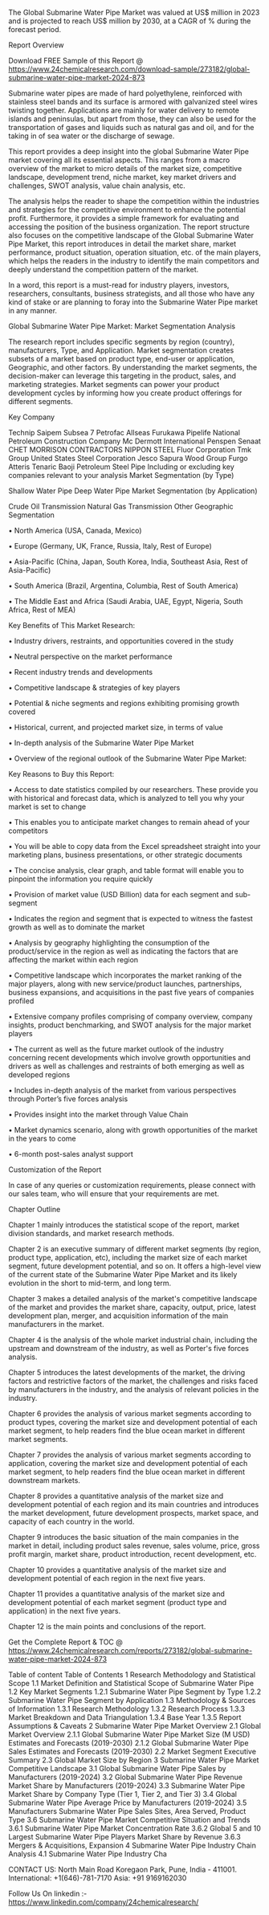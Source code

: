 The Global Submarine Water Pipe Market was valued at US$ million in 2023 and is projected to reach US$ million by 2030, at a CAGR of % during the forecast period.

Report Overview

Download FREE Sample of this Report @ https://www.24chemicalresearch.com/download-sample/273182/global-submarine-water-pipe-market-2024-873

Submarine water pipes are made of hard polyethylene, reinforced with stainless steel bands and its surface is armored with galvanized steel wires twisting together. Applications are mainly for water delivery to remote islands and peninsulas, but apart from those, they can also be used for the transportation of gases and liquids such as natural gas and oil, and for the taking in of sea water or the discharge of sewage.

This report provides a deep insight into the global Submarine Water Pipe market covering all its essential aspects. This ranges from a macro overview of the market to micro details of the market size, competitive landscape, development trend, niche market, key market drivers and challenges, SWOT analysis, value chain analysis, etc.

The analysis helps the reader to shape the competition within the industries and strategies for the competitive environment to enhance the potential profit. Furthermore, it provides a simple framework for evaluating and accessing the position of the business organization. The report structure also focuses on the competitive landscape of the Global Submarine Water Pipe Market, this report introduces in detail the market share, market performance, product situation, operation situation, etc. of the main players, which helps the readers in the industry to identify the main competitors and deeply understand the competition pattern of the market.

In a word, this report is a must-read for industry players, investors, researchers, consultants, business strategists, and all those who have any kind of stake or are planning to foray into the Submarine Water Pipe market in any manner.

Global Submarine Water Pipe Market: Market Segmentation Analysis

The research report includes specific segments by region (country), manufacturers, Type, and Application. Market segmentation creates subsets of a market based on product type, end-user or application, Geographic, and other factors. By understanding the market segments, the decision-maker can leverage this targeting in the product, sales, and marketing strategies. Market segments can power your product development cycles by informing how you create product offerings for different segments.

Key Company

Technip
Saipem
Subsea 7
Petrofac
Allseas
Furukawa
Pipelife
National Petroleum Construction Company
Mc Dermott International
Penspen
Senaat
CHET MORRISON CONTRACTORS
NIPPON STEEL
Fluor Corporation
Tmk Group
United States Steel Corporation
Jesco
Sapura
Wood Group
Furgo
Atteris
Tenaric
Baoji Petroleum Steel Pipe
Including or excluding key companies relevant to your analysis
Market Segmentation (by Type)

Shallow Water Pipe
Deep Water Pipe
Market Segmentation (by Application)

Crude Oil Transmission
Natural Gas Transmission
Other
Geographic Segmentation

• North America (USA, Canada, Mexico)

• Europe (Germany, UK, France, Russia, Italy, Rest of Europe)

• Asia-Pacific (China, Japan, South Korea, India, Southeast Asia, Rest of Asia-Pacific)

• South America (Brazil, Argentina, Columbia, Rest of South America)

• The Middle East and Africa (Saudi Arabia, UAE, Egypt, Nigeria, South Africa, Rest of MEA)

Key Benefits of This Market Research:

• Industry drivers, restraints, and opportunities covered in the study

• Neutral perspective on the market performance

• Recent industry trends and developments

• Competitive landscape & strategies of key players

• Potential & niche segments and regions exhibiting promising growth covered

• Historical, current, and projected market size, in terms of value

• In-depth analysis of the Submarine Water Pipe Market

• Overview of the regional outlook of the Submarine Water Pipe Market:

Key Reasons to Buy this Report:

• Access to date statistics compiled by our researchers. These provide you with historical and forecast data, which is analyzed to tell you why your market is set to change

• This enables you to anticipate market changes to remain ahead of your competitors

• You will be able to copy data from the Excel spreadsheet straight into your marketing plans, business presentations, or other strategic documents

• The concise analysis, clear graph, and table format will enable you to pinpoint the information you require quickly

• Provision of market value (USD Billion) data for each segment and sub-segment

• Indicates the region and segment that is expected to witness the fastest growth as well as to dominate the market

• Analysis by geography highlighting the consumption of the product/service in the region as well as indicating the factors that are affecting the market within each region

• Competitive landscape which incorporates the market ranking of the major players, along with new service/product launches, partnerships, business expansions, and acquisitions in the past five years of companies profiled

• Extensive company profiles comprising of company overview, company insights, product benchmarking, and SWOT analysis for the major market players

• The current as well as the future market outlook of the industry concerning recent developments which involve growth opportunities and drivers as well as challenges and restraints of both emerging as well as developed regions

• Includes in-depth analysis of the market from various perspectives through Porter’s five forces analysis

• Provides insight into the market through Value Chain

• Market dynamics scenario, along with growth opportunities of the market in the years to come

• 6-month post-sales analyst support

Customization of the Report

In case of any queries or customization requirements, please connect with our sales team, who will ensure that your requirements are met.

Chapter Outline

Chapter 1 mainly introduces the statistical scope of the report, market division standards, and market research methods.

Chapter 2 is an executive summary of different market segments (by region, product type, application, etc), including the market size of each market segment, future development potential, and so on. It offers a high-level view of the current state of the Submarine Water Pipe Market and its likely evolution in the short to mid-term, and long term.

Chapter 3 makes a detailed analysis of the market's competitive landscape of the market and provides the market share, capacity, output, price, latest development plan, merger, and acquisition information of the main manufacturers in the market.

Chapter 4 is the analysis of the whole market industrial chain, including the upstream and downstream of the industry, as well as Porter's five forces analysis.

Chapter 5 introduces the latest developments of the market, the driving factors and restrictive factors of the market, the challenges and risks faced by manufacturers in the industry, and the analysis of relevant policies in the industry.

Chapter 6 provides the analysis of various market segments according to product types, covering the market size and development potential of each market segment, to help readers find the blue ocean market in different market segments.

Chapter 7 provides the analysis of various market segments according to application, covering the market size and development potential of each market segment, to help readers find the blue ocean market in different downstream markets.

Chapter 8 provides a quantitative analysis of the market size and development potential of each region and its main countries and introduces the market development, future development prospects, market space, and capacity of each country in the world.

Chapter 9 introduces the basic situation of the main companies in the market in detail, including product sales revenue, sales volume, price, gross profit margin, market share, product introduction, recent development, etc.

Chapter 10 provides a quantitative analysis of the market size and development potential of each region in the next five years.

Chapter 11 provides a quantitative analysis of the market size and development potential of each market segment (product type and application) in the next five years.

Chapter 12 is the main points and conclusions of the report.

Get the Complete Report & TOC @ https://www.24chemicalresearch.com/reports/273182/global-submarine-water-pipe-market-2024-873

Table of content
Table of Contents
1 Research Methodology and Statistical Scope
1.1 Market Definition and Statistical Scope of Submarine Water Pipe
1.2 Key Market Segments
1.2.1 Submarine Water Pipe Segment by Type
1.2.2 Submarine Water Pipe Segment by Application
1.3 Methodology & Sources of Information
1.3.1 Research Methodology
1.3.2 Research Process
1.3.3 Market Breakdown and Data Triangulation
1.3.4 Base Year
1.3.5 Report Assumptions & Caveats
2 Submarine Water Pipe Market Overview
2.1 Global Market Overview
2.1.1 Global Submarine Water Pipe Market Size (M USD) Estimates and Forecasts (2019-2030)
2.1.2 Global Submarine Water Pipe Sales Estimates and Forecasts (2019-2030)
2.2 Market Segment Executive Summary
2.3 Global Market Size by Region
3 Submarine Water Pipe Market Competitive Landscape
3.1 Global Submarine Water Pipe Sales by Manufacturers (2019-2024)
3.2 Global Submarine Water Pipe Revenue Market Share by Manufacturers (2019-2024)
3.3 Submarine Water Pipe Market Share by Company Type (Tier 1, Tier 2, and Tier 3)
3.4 Global Submarine Water Pipe Average Price by Manufacturers (2019-2024)
3.5 Manufacturers Submarine Water Pipe Sales Sites, Area Served, Product Type
3.6 Submarine Water Pipe Market Competitive Situation and Trends
3.6.1 Submarine Water Pipe Market Concentration Rate
3.6.2 Global 5 and 10 Largest Submarine Water Pipe Players Market Share by Revenue
3.6.3 Mergers & Acquisitions, Expansion
4 Submarine Water Pipe Industry Chain Analysis
4.1 Submarine Water Pipe Industry Cha

CONTACT US:
North Main Road Koregaon Park, Pune, India - 411001.
International: +1(646)-781-7170
Asia: +91 9169162030

Follow Us On linkedin :- https://www.linkedin.com/company/24chemicalresearch/
